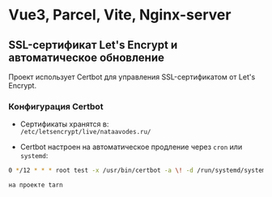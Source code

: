 # Vue3, Parcel, Vite, Nginx-server
## SSL-сертификат Let's Encrypt и автоматическое обновление

Проект использует Certbot для управления SSL-сертификатом от Let's Encrypt.

### Конфигурация Certbot

- Сертификаты хранятся в:  
  `/etc/letsencrypt/live/nataavodes.ru/`

- Certbot настроен на автоматическое продление через `cron` или `systemd`:

```bash
0 */12 * * * root test -x /usr/bin/certbot -a \! -d /run/systemd/system && perl -e 'sleep int(rand(43200))' && certbot -q renew

на проекте tarn